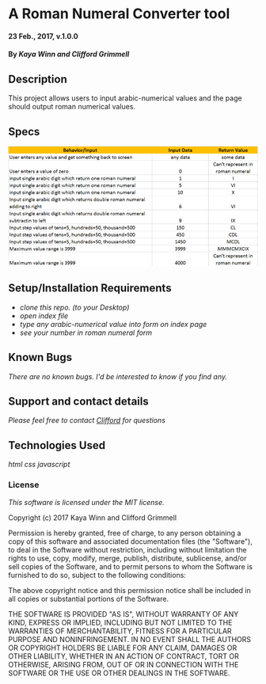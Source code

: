
# A Roman Numeral Converter tool

#### 23 Feb., 2017, v.1.0.0

#### By _Kaya Winn and Clifford Grimmell_

## Description

This project allows users to input arabic-numerical values and the page should output roman numerical values.

## Specs

![Specs](/img/specs.png)

## Setup/Installation Requirements

* _clone this repo. (to your Desktop)_
* _open index file_
* _type any arabic-numerical value into form on index page_
* _see your number in roman numeral form_


## Known Bugs

_There are no known bugs. I'd be interested to know if you find any._

## Support and contact details

_Please feel free to contact [Clifford] for questions_

## Technologies Used

_html_
_css_
_javascript_

### License

*This software is licensed under the MIT license.*

Copyright (c) 2017 Kaya Winn and Clifford Grimmell

Permission is hereby granted, free of charge, to any person obtaining a copy
of this software and associated documentation files (the "Software"), to deal
in the Software without restriction, including without limitation the rights
to use, copy, modify, merge, publish, distribute, sublicense, and/or sell
copies of the Software, and to permit persons to whom the Software is
furnished to do so, subject to the following conditions:

The above copyright notice and this permission notice shall be included in all
copies or substantial portions of the Software.

THE SOFTWARE IS PROVIDED "AS IS", WITHOUT WARRANTY OF ANY KIND, EXPRESS OR
IMPLIED, INCLUDING BUT NOT LIMITED TO THE WARRANTIES OF MERCHANTABILITY,
FITNESS FOR A PARTICULAR PURPOSE AND NONINFRINGEMENT. IN NO EVENT SHALL THE
AUTHORS OR COPYRIGHT HOLDERS BE LIABLE FOR ANY CLAIM, DAMAGES OR OTHER
LIABILITY, WHETHER IN AN ACTION OF CONTRACT, TORT OR OTHERWISE, ARISING FROM,
OUT OF OR IN CONNECTION WITH THE SOFTWARE OR THE USE OR OTHER DEALINGS IN THE
SOFTWARE.

[Clifford]: mailto:agrimmell2@gmail.com

